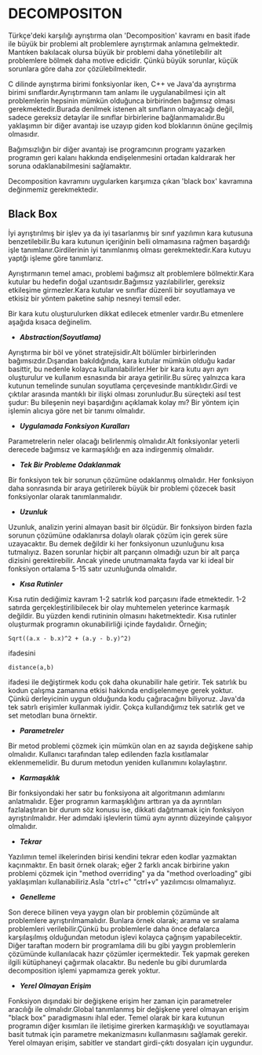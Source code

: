 # DECOMPOSITON

Türkçe'deki karşılığı ayrıştırma olan 'Decomposition' kavramı en basit ifade ile büyük bir problemi alt problemlere ayrıştırmak anlamına gelmektedir. Mantıken bakılacak olursa büyük bir problemi daha yönetilebilir alt problemlere bölmek daha motive edicidir. Çünkü büyük sorunlar, küçük sorunlara göre daha zor çözülebilmektedir.

C dilinde ayrıştırma birimi fonksiyonlar iken, C++ ve Java'da ayrıştırma birimi sınıflardır.Ayrıştırmanın tam anlamı ile uygulanabilmesi için alt problemlerin hepsinin mümkün olduğunca birbirinden bağımsız olması gerekmektedir.Burada denilmek istenen alt sınıfların olmayacağı değil, sadece gereksiz detaylar ile sınıflar birbirlerine bağlanmamalıdır.Bu yaklaşımın bir diğer avantajı ise uzayıp giden kod bloklarının önüne geçilmiş olmasıdır.

Bağımsızlığın bir diğer avantajı ise programcının programı yazarken programın geri kalanı hakkında endişelenmesini ortadan kaldırarak her soruna odaklanabilmesini sağlamaktır.

Decomposition kavramını uygularken karşımıza çıkan 'black box' kavramına değinmemiz gerekmektedir.

## Black Box

İyi ayrıştırılmış bir işlev ya da iyi tasarlanmış bir sınıf yazılımın kara kutusuna benzetilebilir.Bu kara kutunun içeriğinin belli olmamasına rağmen başardığı işle tanımlanır.Girdilerinin iyi tanımlanmış olması gerekmektedir.Kara kutuyu yaptğı işleme göre tanımlarız.

Ayrıştırmanın temel amacı, problemi bağımsız alt problemlere bölmektir.Kara kutular bu hedefin doğal uzantısıdır.Bağımsız yazılabilirler, gereksiz etkileşime girmezler.Kara kutular ve sınıflar düzenli bir soyutlamaya ve etkisiz bir yöntem paketine sahip nesneyi temsil eder.

Bir kara kutu oluşturulurken dikkat edilecek etmenler vardır.Bu etmenlere aşağıda kısaca değinelim.

* **_Abstraction(Soyutlama)_**

Ayrıştırma bir böl ve yönet stratejisidir.Alt bölümler birbirlerinden bağımsızdır.Dışarıdan bakıldığında, kara kutular mümkün olduğu kadar basittir, bu nedenle kolayca kullanılabilirler.Her bir kara kutu ayrı ayrı oluşturulur ve kullanım esnasında bir araya getirilir.Bu süreç yalnızca kara kutunun temelinde sunulan soyutlama çerçevesinde mantıklıdır.Girdi ve çıktılar arasında mantıklı bir ilişki olması zorunludur.Bu süreçteki asıl test şudur: Bu bileşenin neyi başardığını açıklamak kolay mı? Bir yöntem için işlemin alıcıya göre net bir tanımı olmalıdır.

* **_Uygulamada Fonksiyon Kuralları_**

Parametrelerin neler olacağı belirlenmiş olmalıdır.Alt fonksiyonlar yeterli derecede bağımsız ve karmaşıklığı en aza indirgenmiş olmalıdır.

* **_Tek Bir Probleme Odaklanmak_**

Bir fonksiyon tek bir sorunun çözümüne odaklanmış olmalıdır. Her fonksiyon daha sonrasında bir araya getirilerek büyük bir problemi çözecek basit fonksiyonlar olarak tanımlanmalıdır.

* **_Uzunluk_**
  
Uzunluk, analizin yerini almayan basit bir ölçüdür. Bir fonksiyon birden fazla sorunun çözümüne odaklanırsa dolaylı olarak çözüm için gerek süre uzayacaktır. Bu demek değildir ki her fonksiyonun uzunluğunu kısa tutmalıyız. Bazen sorunlar hiçbir alt parçanın olmadığı uzun bir alt parça dizisini gerektirebilir. Ancak yinede unutmamakta fayda var ki ideal bir fonksiyon ortalama 5-15 satır uzunluğunda olmalıdır.

* **_Kısa Rutinler_**

Kısa rutin dediğimiz kavram 1-2 satırlık kod parçasını ifade etmektedir. 1-2 satırda gerçekleştirilibilecek bir olay muhtemelen yeterince karmaşık değildir. Bu yüzden kendi rutininin olmasını haketmektedir. Kısa rutinler oluşturmak programın okunabilirliği içinde faydalıdır. Örneğin;

```
Sqrt((a.x - b.x)^2 + (a.y - b.y)^2) 
```

ifadesini

```
distance(a,b) 
```

ifadesi ile değiştirmek kodu çok daha okunabilir hale getirir.
Tek satırlık bu kodun çalışma zamanına etkisi hakkında endişelenmeye gerek yoktur. Çünkü derleyicinin uygun olduğunda kodu çağıracağını biliyoruz.
Java'da tek satırlı erişimler kullanmak iyidir. Çokça kullandığımız tek satırlık get ve set metodları buna örnektir.

* **_Parametreler_**

Bir metod problemi çözmek için mümkün olan en az sayıda değişkene sahip olmalıdır. Kullanıcı tarafından talep edilenden fazla kısıtlamalar eklenmemelidir. Bu durum metodun yeniden kullanımını kolaylaştırır.

* **_Karmaşıklık_**

Bir fonksiyondaki her satır bu fonksiyona ait algoritmanın adımlarını anlatmalıdır. Eğer programın karmaşıklığını arttıran ya da ayrıntıları fazlalaştıran bir durum söz konusu ise, dikkati dağıtmamak için fonksiyon ayrıştırılmalıdır. Her adımdaki işlevlerin tümü aynı ayrıntı düzeyinde çalışıyor olmalıdır.

* **_Tekrar_**

Yazılımın temel ilkelerinden birisi kendini tekrar eden kodlar yazmaktan kaçınmaktır. En basit örnek olarak; eğer 2 farklı ancak birbirine yakın problemi çözmek için "method overriding" ya da "method overloading" gibi yaklaşımları kullanabiliriz.Asla "ctrl+c" "ctrl+v" yazılımcısı olmamalıyız.

* **_Genelleme_**

Son derece bilinen veya yaygın olan bir problemin çözümünde alt problemlere ayrıştırılmamalıdır. Bunlara örnek olarak; arama ve sıralama problemleri verilebilir.Çünkü bu problemlerle daha önce defalarca karşılaşılmış olduğundan metodun işlevi kolayca çağrışım yapabilecektir. Diğer taraftan modern bir programlama dili bu gibi yaygın problemlerin çözümünde kullanılacak hazır çözümler içermektedir. Tek yapmak gereken ilgili kütüphaneyi çağırmak olacaktır. Bu nedenle bu gibi durumlarda decomposition işlemi yapmamıza gerek yoktur.

* **_Yerel Olmayan Erişim_**

Fonksiyon dışındaki bir değişkene erişim her zaman için parametreler aracılığı ile olmalıdır.Global tanımlanmış bir değişkene yerel olmayan erişim "black box" paradigmasını ihlal eder. Temel olarak bir kara kutunun programın diğer kısımları ile iletişime girerken karmaşıklığı ve soyutlamayaı basit tutmak için parametre mekanizmasını kullanmasını sağlamak gerekir. Yerel olmayan erişim, sabitler ve standart girdi-çıktı dosyaları için uygundur. 
